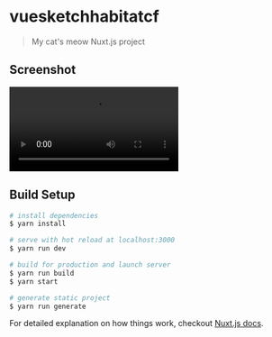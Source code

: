 # vuesketchhabitatcf

> My cat&#39;s meow Nuxt.js project

## Screenshot

![screen shot](/static/animation_clip.mov)

## Build Setup

``` bash
# install dependencies
$ yarn install

# serve with hot reload at localhost:3000
$ yarn run dev

# build for production and launch server
$ yarn run build
$ yarn start

# generate static project
$ yarn run generate
```

For detailed explanation on how things work, checkout [Nuxt.js docs](https://nuxtjs.org).
